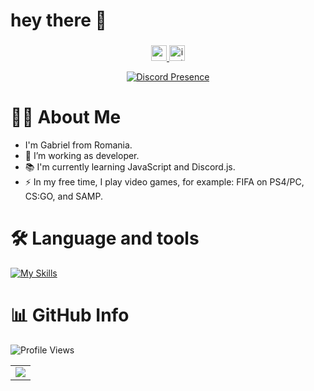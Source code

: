 ###
# hey there 👋

###

<div align="center">
  <a href="https://www.youtube.com/channel/UCg8ypcuc8a_EmV7yDWVhbKQ" target="_blank">
    <img src="https://www.svgrepo.com/show/13671/youtube.svg" height="25" alt="youtube logo"  />
  </a>

  <a href="https://www.instagram.com/paul.gabriel28/" target="_blank">
    <img src="https://www.svgrepo.com/show/452229/instagram-1.svg" height="25" alt="instagram logo"  />
  </a>
  
  <p align="center">
   <a href="https://discord.com/users/880057361081987082" target="_blank" rel="nofollow">
      <img src="https://lanyard.cnrad.dev/api/880057361081987082" alt="Discord Presence" align="center">
   </a>
</p>
</div>

###

# 👩‍💻  About Me
- I'm Gabriel from Romania.
- 🔭 I’m working as developer.
- 📚 I'm currently learning JavaScript and Discord.js.
- ⚡ In my free time, I play video games, for example: FIFA on PS4/PC, CS:GO, and SAMP.

###

# 🛠 Language and tools
[![My Skills](https://skillicons.dev/icons?i=cpp,c,clion,cmake,html,css,js,bots,github,gitlab,matlab,mysql,ps,pr,php,phpstorm,pycharm,py,vscode,webstorm)](https://skillicons.dev)

###
# 📊 GitHub Info
![Profile Views](https://visitor-badge.laobi.icu/badge?page_id=paulgabriel28.paulgabriel28&) 
<table>
  <tr>
    <td align="center" style="padding=0;width=50%;">
      <img align="center" style="padding=0;" src="https://github-readme-stats-eight-theta.vercel.app/api?username=paulgabriel28&show_icons=true&include_all_commits=true&count_private=true&bg_color=1c1c1c&hide_border=true&text_color=ffffff&title_color=0000ff&icon_color=0000ff&hide_title=true" />
    </td>
  </tr>
</table>
